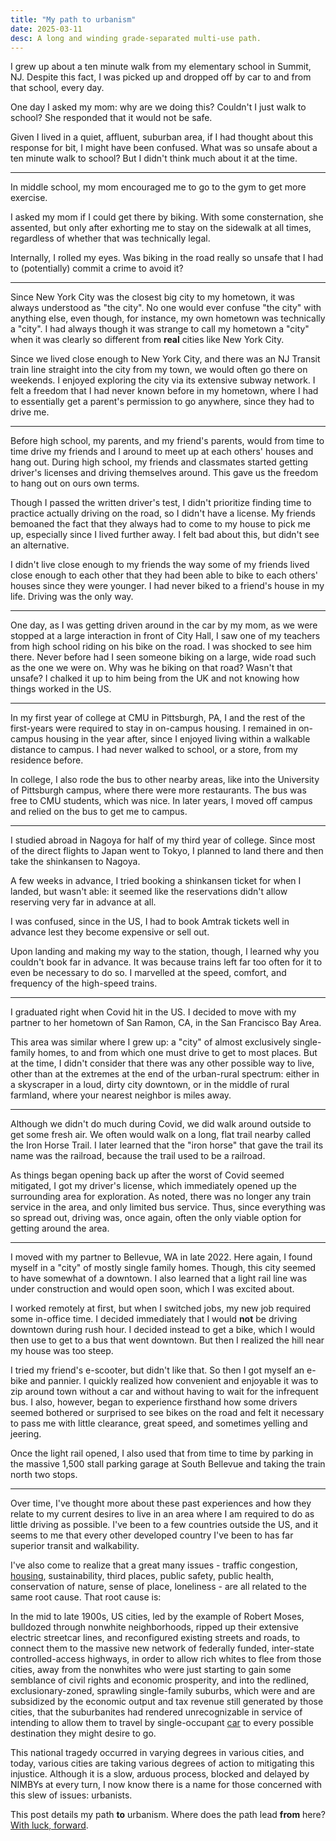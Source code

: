 ```yaml
---
title: "My path to urbanism"
date: 2025-03-11
desc: A long and winding grade-separated multi-use path.
---
```


I grew up about a ten minute walk from my elementary school in Summit, NJ. Despite this fact, I was picked up and dropped off by car to and from that school, every day.

One day I asked my mom: why are we doing this? Couldn't I just walk to school? She responded that it would not be safe.

Given I lived in a quiet, affluent, suburban area, if I had thought about this response for bit, I might have been confused. What was so unsafe about a ten minute walk to school? But I didn't think much about it at the time.

---

In middle school, my mom encouraged me to go to the gym to get more exercise.

I asked my mom if I could get there by biking. With some consternation, she assented, but only after exhorting me to stay on the sidewalk at all times, regardless of whether that was technically legal.

Internally, I rolled my eyes. Was biking in the road really so unsafe that I had to (potentially) commit a crime to avoid it?

---

Since New York City was the closest big city to my hometown, it was always understood as "the city". No one would ever confuse "the city" with anything else, even though, for instance, my own hometown was technically a "city". I had always though it was strange to call my hometown a "city" when it was clearly so different from **real** cities like New York City.

Since we lived close enough to New York City, and there was an NJ Transit train line straight into the city from my town, we would often go there on weekends. I enjoyed exploring the city via its extensive subway network. I felt a freedom that I had never known before in my hometown, where I had to essentially get a parent's permission to go anywhere, since they had to drive me.

---

Before high school, my parents, and my friend's parents, would from time to time drive my friends and I around to meet up at each others' houses and hang out. During high school, my friends and classmates started getting driver's licenses and driving themselves around. This gave us the freedom to hang out on ours own terms.

Though I passed the written driver's test, I didn't prioritize finding time to practice actually driving on the road, so I didn't have a license. My friends bemoaned the fact that they always had to come to my house to pick me up, especially since I lived further away. I felt bad about this, but didn't see an alternative.

I didn't live close enough to my friends the way some of my friends lived close enough to each other that they had been able to bike to each others' houses since they were younger. I had never biked to a friend's house in my life. Driving was the only way.

---

One day, as I was getting driven around in the car by my mom, as we were stopped at a large interaction in front of City Hall, I saw one of my teachers from high school riding on his bike on the road. I was shocked to see him there. Never before had I seen someone biking on a large, wide road such as the one we were on. Why was he biking on that road? Wasn't that unsafe? I chalked it up to him being from the UK and not knowing how things worked in the US.

---

In my first year of college at CMU in Pittsburgh, PA, I and the rest of the first-years were required to stay in on-campus housing. I remained in on-campus housing in the year after, since I enjoyed living within a walkable distance to campus. I had never walked to school, or a store, from my residence before.

In college, I also rode the bus to other nearby areas, like into the University of Pittsburgh campus, where there were more restaurants. The bus was free to CMU students, which was nice. In later years, I moved off campus and relied on the bus to get me to campus.

---

I studied abroad in Nagoya for half of my third year of college. Since most of the direct flights to Japan went to Tokyo, I planned to land there and then take the shinkansen to Nagoya.

A few weeks in advance, I tried booking a shinkansen ticket for when I landed, but wasn't able: it seemed like the reservations didn't allow reserving very far in advance at all.

I was confused, since in the US, I had to book Amtrak tickets well in advance lest they become expensive or sell out.

Upon landing and making my way to the station, though, I learned why you couldn't book far in advance. It was because trains left far too often for it to even be necessary to do so. I marvelled at the speed, comfort, and frequency of the high-speed trains.

---

I graduated right when Covid hit in the US. I decided to move with my partner to her hometown of San Ramon, CA, in the San Francisco Bay Area.

This area was similar where I grew up: a "city" of almost exclusively single-family homes, to and from which one must drive to get to most places. But at the time, I didn't consider that there was any other possible way to live, other than at the extremes at the end of the urban-rural spectrum: either in a skyscraper in a loud, dirty city downtown, or in the middle of rural farmland, where your nearest neighbor is miles away.

---

Although we didn't do much during Covid, we did walk around outside to get some fresh air. We often would walk on a long, flat trail nearby called the Iron Horse Trail. I later learned that the "iron horse" that gave the trail its name was the railroad, because the trail used to be a railroad.

As things began opening back up after the worst of Covid seemed mitigated, I got my driver's license, which immediately opened up the surrounding area for exploration. As noted, there was no longer any train service in the area, and only limited bus service. Thus, since everything was so spread out, driving was, once again, often the only viable option for getting around the area.

---

I moved with my partner to Bellevue, WA in late 2022. Here again, I found myself in a "city" of mostly single family homes. Though, this city seemed to have somewhat of a downtown. I also learned that a light rail line was under construction and would open soon, which I was excited about.

I worked remotely at first, but when I switched jobs, my new job required some in-office time. I decided immediately that I would **not** be driving downtown during rush hour. I decided instead to get a bike, which I would then use to get to a bus that went downtown. But then I realized the hill near my house was too steep.

I tried my friend's e-scooter, but didn't like that. So then I got myself an e-bike and pannier. I quickly realized how convenient and enjoyable it was to zip around town without a car and without having to wait for the infrequent bus. I also, however, began to experience firsthand how some drivers seemed bothered or surprised to see bikes on the road and felt it necessary to pass me with little clearance, great speed, and sometimes yelling and jeering.

Once the light rail opened, I also used that from time to time by parking in the massive 1,500 stall parking garage at South Bellevue and taking the train north two stops.

---

Over time, I've thought more about these past experiences and how they relate to my current desires to live in an area where I am required to do as little driving as possible. I've been to a few countries outside the US, and it seems to me that every other developed country I've been to has far superior transit and walkability.

I've also come to realize that a great many issues - traffic congestion, [housing][], sustainability, third places, public safety, public health, conservation of nature, sense of place, loneliness - are all related to the same root cause. That root cause is:

In the mid to late 1900s, US cities, led by the example of Robert Moses, bulldozed through nonwhite neighborhoods, ripped up their extensive electric streetcar lines, and reconfigured existing streets and roads, to connect them to the massive new network of federally funded, inter-state controlled-access highways, in order to allow rich whites to flee from those cities, away from the nonwhites who were just starting to gain some semblance of civil rights and economic prosperity, and into the redlined, exclusionary-zoned, sprawling single-family suburbs, which were and are subsidized by the economic output and tax revenue still generated by those cities, that the suburbanites had rendered unrecognizable in service of intending to allow them to travel by single-occupant [car][] to every possible destination they might desire to go.

This national tragedy occurred in varying degrees in various cities, and today, various cities are taking various degrees of action to mitigating this injustice. Although it is a slow, arduous process, blocked and delayed by NIMBYs at every turn, I now know there is a name for those concerned with this slew of issues: urbanists.

This post details my path **to** urbanism. Where does the path lead **from** here? [With luck, forward][rat].

[housing]: https://worksinprogress.co/issue/the-housing-theory-of-everything/
[car]: /posts/car-centrism/
[rat]: https://www.imdb.com/title/tt0382932/quotes/?item=qt0465233
